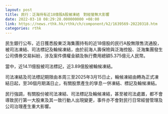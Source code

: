 ```yaml
---
layout: post
title: 民行：泛海持有近18億股A股被凍結　對經營無大影響
date: 2022-03-18 08:29:28.000000000 +08:00
link: https://news.rthk.hk/rthk/ch/component/k2/1639569-20220318.htm
categories: rthk
---
```


民生銀行公布，近日獲悉股東泛海集團持有的近18億股的民行A股無限售流通股，被司法凍結、司法標記及輪候凍結，由於前海人壽保險與泛海控股、泛海集團發生公司債券交易糾紛，涉及案件債權金額及執行費用總額5.375億元人民幣。

當中，近14.11億股被司法標記，近3.89億股被輪候凍結。

司法凍結及司法標記期限由本周三至2025年3月15日止，輪候凍結由轉為正式凍結日起，至36個月期滿日止，有關股票產生的孳息一併凍結、標記及輪候凍結。

民行強調，有關股份被司法凍結、司法標記及輪候凍結，甚至被司法處置，都不會導致民行第一大股東及其一致行動人出現變更，事件亦不會對民行日常經營管理及公司治理產生重大影響。
